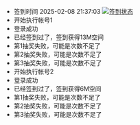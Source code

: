 - 签到时间 2025-02-08 21:37:03 [![签到状态](https://github.com/y377/189pan/actions/workflows/main.yml/badge.svg?branch=main)](https://github.com/y377/189pan/actions/workflows/main.yml)
- 开始执行帐号1
- 登录成功
- 已经签到过了，签到获得13M空间
- 第1抽奖失败，可能是次数不足了
- 第2抽奖失败，可能是次数不足了
- 第3抽奖失败，可能是次数不足了
- 开始执行帐号2
- 登录成功
- 已经签到过了，签到获得6M空间
- 第1抽奖失败，可能是次数不足了
- 第2抽奖失败，可能是次数不足了
- 第3抽奖失败，可能是次数不足了
